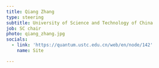 ```yaml
---
title: Qiang Zhang
type: steering
subtitle: University of Science and Technology of China
job: SC chair
photo: qiang_zhang.jpg
socials:
  - link: 'https://quantum.ustc.edu.cn/web/en/node/142'
    name: Site

---
```

